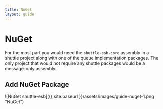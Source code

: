 ```yaml
---
title: NuGet
layout: guide
---
```

# NuGet

For the most part you would need the `shuttle-esb-core` assembly in a shuttle project along with one of the queue implementation packages.  The only project that would not require any shuttle packages would be a message-only assembly.

## Add NuGet Package

![NuGet shuttle-esb]({{ site.baseurl }}/assets/images/guide-nuget-1.png "NuGet")